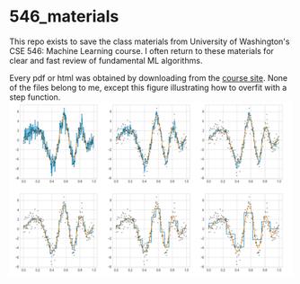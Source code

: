 # 546_materials

This repo exists to save the class materials from University of Washington's CSE 546: Machine Learning course. I often return to these materials for clear and fast review of fundamental ML algorithms.

Every pdf or html was obtained by downloading from the [course site](https://courses.cs.washington.edu/courses/cse446/21sp/).
None of the files belong to me, except this figure illustrating how to overfit with a step function.
![](images/overfitting.png)
